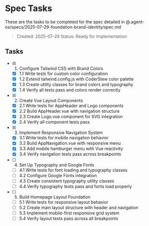 # Spec Tasks

These are the tasks to be completed for the spec detailed in @.agent-os/specs/2025-07-29-foundation-brand-identity/spec.md

> Created: 2025-07-29
> Status: Ready for Implementation

## Tasks

- [x] 1. Configure Tailwind CSS with Brand Colors
  - [x] 1.1 Write tests for custom color configuration
  - [x] 1.2 Extend tailwind.config.js with CoderStew color palette
  - [x] 1.3 Create utility classes for brand colors and typography
  - [x] 1.4 Verify all tests pass and colors render correctly

- [x] 2. Create Vue Layout Components
  - [x] 2.1 Write tests for AppHeader and Logo components
  - [x] 2.2 Build AppHeader.vue with navigation structure
  - [x] 2.3 Create Logo.vue component for SVG integration
  - [x] 2.4 Verify all component tests pass

- [x] 3. Implement Responsive Navigation System
  - [x] 3.1 Write tests for mobile navigation behavior
  - [x] 3.2 Build AppNavigation.vue with responsive menu
  - [x] 3.3 Add mobile hamburger menu with Vue reactivity
  - [x] 3.4 Verify navigation tests pass across breakpoints

- [ ] 4. Set Up Typography and Google Fonts
  - [ ] 4.1 Write tests for font loading and typography classes
  - [ ] 4.2 Configure Google Fonts integration
  - [ ] 4.3 Create consistent typography utility classes
  - [ ] 4.4 Verify typography tests pass and fonts load properly

- [ ] 5. Build Homepage Layout Foundation
  - [ ] 5.1 Write tests for responsive layout behavior
  - [ ] 5.2 Create main layout structure with header and navigation
  - [ ] 5.3 Implement mobile-first responsive grid system
  - [ ] 5.4 Verify layout tests pass across all breakpoints